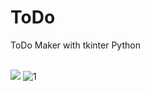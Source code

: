 # ToDo
<p>ToDo Maker with tkinter Python</p>
<br>
<img src="![1](https://user-images.githubusercontent.com/96903120/169707685-4721c62d-f6b2-42e2-ab05-6cde3d7dc985.JPG)">
<img src="![1](https://user-images.githubusercontent.com/96903120/169707685-4721c62d-f6b2-42e2-ab05-6cde3d7dc985.JPG)" alt="1">
